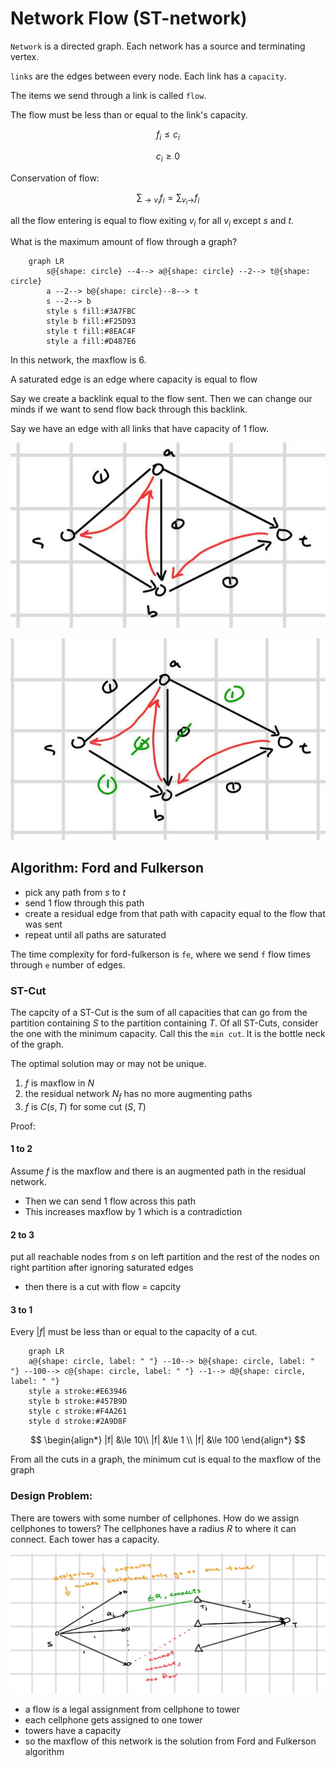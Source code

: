 # Network Flow (ST-network)

`Network` is a directed graph. Each network has a source and terminating vertex.

`links` are the edges between every node. Each link has a `capacity`.

The items we send through a link is called `flow`.

The flow must be less than or equal to the link's capacity.

$$
f_i \le c_i
$$

$$
c_i \ge 0
$$

Conservation of flow:

$$
\sum_{\rightarrow v_i} f_i = \sum_{v_i\rightarrow} f_i
$$

all the flow entering is equal to flow exiting $v_i$ for all $v_i$ except $s$ and $t$.

What is the maximum amount of flow through a graph?

```mermaid
    graph LR
        s@{shape: circle} --4--> a@{shape: circle} --2--> t@{shape: circle}
        a --2--> b@{shape: circle}--8--> t
        s --2--> b
        style s fill:#3A7FBC
        style b fill:#F25D93
        style t fill:#8EAC4F
        style a fill:#D487E6
```

In this network, the maxflow is 6.

A saturated edge is an edge where capacity is equal to flow

Say we create a backlink equal to the flow sent. Then we can change our minds if we want to send flow back through this backlink.

Say we have an edge with all links that have capacity of 1 flow.

![maxflow1](./images/maxflow1.jpg)

![maxflow2](./images/maxflow2.jpg)

## Algorithm: Ford and Fulkerson

* pick any path from $s$ to $t$
* send 1 flow through this path
* create a residual edge from that path with capacity equal to the flow that was sent
* repeat until all paths are saturated

The time complexity for ford-fulkerson is `fe`, where we send `f` flow times through `e` number of edges.

### ST-Cut

The capcity of a ST-Cut is the sum of all capacities that can go from the partition containing $S$ to the partition containing $T$. Of all ST-Cuts, consider the one with the minimum capacity. Call this the `min cut`. It is the bottle neck of the graph.

The optimal solution may or may not be unique.

1. $f$ is maxflow in $N$
2. the residual network $N_f$ has no more augmenting paths
3. $f$ is $C(s, T)$ for some cut $(S, T)$

Proof: 

#### 1 to 2

Assume $f$ is the maxflow and there is an augmented path in the residual network.

* Then we can send 1 flow across this path
* This increases maxflow by 1 which is a contradiction

#### 2 to 3

put all reachable nodes from $s$ on left partition and the rest of the nodes on right partition after ignoring saturated edges

* then there is a cut with flow = capcity

#### 3 to 1

Every $|f|$ must be less than or equal to the capacity of a cut.

```mermaid
    graph LR
    a@{shape: circle, label: " "} --10--> b@{shape: circle, label: " "} --100--> c@{shape: circle, label: " "} --1--> d@{shape: circle, label: " "}
    style a stroke:#E63946
    style b stroke:#457B9D
    style c stroke:#F4A261
    style d stroke:#2A9D8F
```

$$
\begin{align*}
|f| &\le 10\\
|f| &\le 1 \\
|f| &\le 100
\end{align*}
$$

From all the cuts in a graph, the minimum cut is equal to the maxflow of the graph

### Design Problem:

There are towers with some number of cellphones. How do we assign cellphones to towers? The cellphones have a radius $R$ to where it can connect. Each tower has a capacity.

![maxflow3](./images/maxflow3.jpg)

* a flow is a legal assignment from cellphone to tower
* each cellphone gets assigned to one tower
* towers have a capacity
* so the maxflow of this network is the solution from Ford and Fulkerson algorithm
